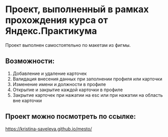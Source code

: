 # Проект, выполненный в рамках прохождения курса от Яндекс.Практикума

Проект выполнен самостоятельно по макетам из фигмы. 
## Возможности:
1. Добавление и удаление карточек
2. Валидация внесения данных при заполнении профиля или карточки
3. Изменение имени и должности в профиле
4. Открытие и закрытие каждой карточки в профиле
5. Закрытие карточек при нажатии на esc или при нажатии на область вне карточки

## Проект можно посмотреть по ссылке:
https://kristina-saveleva.github.io/mesto/
